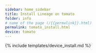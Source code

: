 ```yaml
---
sidebar: home_sidebar
title: Install Lineage on tomato
folder: info
# name of the page (/{{permalink}}.html)
permalink: tomato_install.html
device: tomato
---
```

{% include templates/device_install.md %}
